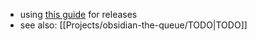 - using [this guide](https://docs.obsidian.md/Plugins/Releasing/Release+your+plugin+with+GitHub+Actions) for releases
- see also: [[Projects/obsidian-the-queue/TODO|TODO]]